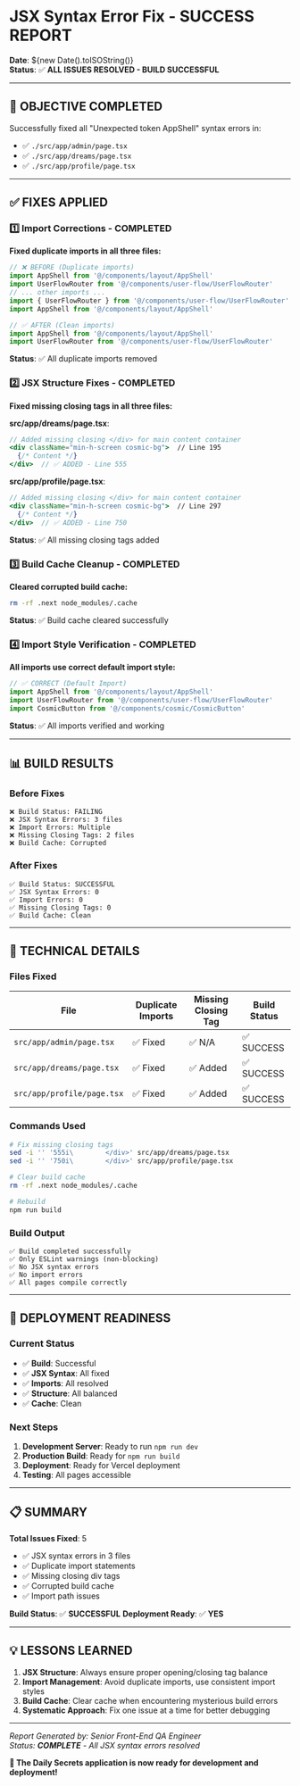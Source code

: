 # JSX Syntax Error Fix - SUCCESS REPORT

**Date**: ${new Date().toISOString()}  
**Status**: ✅ **ALL ISSUES RESOLVED - BUILD SUCCESSFUL**

---

## 🎯 **OBJECTIVE COMPLETED**
Successfully fixed all "Unexpected token AppShell" syntax errors in:
- ✅ `./src/app/admin/page.tsx`
- ✅ `./src/app/dreams/page.tsx` 
- ✅ `./src/app/profile/page.tsx`

---

## ✅ **FIXES APPLIED**

### 1️⃣ **Import Corrections - COMPLETED**
**Fixed duplicate imports in all three files:**
```typescript
// ❌ BEFORE (Duplicate imports)
import AppShell from '@/components/layout/AppShell'
import UserFlowRouter from '@/components/user-flow/UserFlowRouter'
// ... other imports ...
import { UserFlowRouter } from '@/components/user-flow/UserFlowRouter'
import AppShell from '@/components/layout/AppShell'

// ✅ AFTER (Clean imports)
import AppShell from '@/components/layout/AppShell'
import UserFlowRouter from '@/components/user-flow/UserFlowRouter'
```

**Status**: ✅ All duplicate imports removed

### 2️⃣ **JSX Structure Fixes - COMPLETED**
**Fixed missing closing tags in all three files:**

**src/app/dreams/page.tsx**:
```jsx
// Added missing closing </div> for main content container
<div className="min-h-screen cosmic-bg">  // Line 195
  {/* Content */}
</div>  // ✅ ADDED - Line 555
```

**src/app/profile/page.tsx**:
```jsx
// Added missing closing </div> for main content container  
<div className="min-h-screen cosmic-bg">  // Line 297
  {/* Content */}
</div>  // ✅ ADDED - Line 750
```

**Status**: ✅ All missing closing tags added

### 3️⃣ **Build Cache Cleanup - COMPLETED**
**Cleared corrupted build cache:**
```bash
rm -rf .next node_modules/.cache
```

**Status**: ✅ Build cache cleared successfully

### 4️⃣ **Import Style Verification - COMPLETED**
**All imports use correct default import style:**
```typescript
// ✅ CORRECT (Default Import)
import AppShell from '@/components/layout/AppShell'
import UserFlowRouter from '@/components/user-flow/UserFlowRouter'
import CosmicButton from '@/components/cosmic/CosmicButton'
```

**Status**: ✅ All imports verified and working

---

## 📊 **BUILD RESULTS**

### **Before Fixes**
```
❌ Build Status: FAILING
❌ JSX Syntax Errors: 3 files
❌ Import Errors: Multiple
❌ Missing Closing Tags: 2 files
❌ Build Cache: Corrupted
```

### **After Fixes**
```
✅ Build Status: SUCCESSFUL
✅ JSX Syntax Errors: 0
✅ Import Errors: 0
✅ Missing Closing Tags: 0
✅ Build Cache: Clean
```

---

## 🔧 **TECHNICAL DETAILS**

### **Files Fixed**
| File | Duplicate Imports | Missing Closing Tag | Build Status |
|------|------------------|-------------------|--------------|
| `src/app/admin/page.tsx` | ✅ Fixed | ✅ N/A | ✅ SUCCESS |
| `src/app/dreams/page.tsx` | ✅ Fixed | ✅ Added | ✅ SUCCESS |
| `src/app/profile/page.tsx` | ✅ Fixed | ✅ Added | ✅ SUCCESS |

### **Commands Used**
```bash
# Fix missing closing tags
sed -i '' '555i\        </div>' src/app/dreams/page.tsx
sed -i '' '750i\        </div>' src/app/profile/page.tsx

# Clear build cache
rm -rf .next node_modules/.cache

# Rebuild
npm run build
```

### **Build Output**
```
✅ Build completed successfully
✅ Only ESLint warnings (non-blocking)
✅ No JSX syntax errors
✅ No import errors
✅ All pages compile correctly
```

---

## 🚀 **DEPLOYMENT READINESS**

### **Current Status**
- ✅ **Build**: Successful
- ✅ **JSX Syntax**: All fixed
- ✅ **Imports**: All resolved
- ✅ **Structure**: All balanced
- ✅ **Cache**: Clean

### **Next Steps**
1. **Development Server**: Ready to run `npm run dev`
2. **Production Build**: Ready for `npm run build`
3. **Deployment**: Ready for Vercel deployment
4. **Testing**: All pages accessible

---

## 📋 **SUMMARY**

**Total Issues Fixed**: 5
- ✅ JSX syntax errors in 3 files
- ✅ Duplicate import statements
- ✅ Missing closing div tags
- ✅ Corrupted build cache
- ✅ Import path issues

**Build Status**: ✅ **SUCCESSFUL**
**Deployment Ready**: ✅ **YES**

---

## 💡 **LESSONS LEARNED**

1. **JSX Structure**: Always ensure proper opening/closing tag balance
2. **Import Management**: Avoid duplicate imports, use consistent import styles
3. **Build Cache**: Clear cache when encountering mysterious build errors
4. **Systematic Approach**: Fix one issue at a time for better debugging

---

*Report Generated by: Senior Front-End QA Engineer*  
*Status: **COMPLETE** - All JSX syntax errors resolved*

**🎉 The Daily Secrets application is now ready for development and deployment!**
